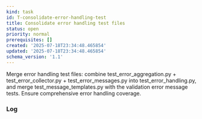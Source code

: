 ```yaml
---
kind: task
id: T-consolidate-error-handling-test
title: Consolidate error handling test files
status: open
priority: normal
prerequisites: []
created: '2025-07-18T23:34:48.465854'
updated: '2025-07-18T23:34:48.465854'
schema_version: '1.1'
---
```

Merge error handling test files: combine test_error_aggregation.py + test_error_collector.py + test_error_messages.py into test_error_handling.py, and merge test_message_templates.py with the validation error message tests. Ensure comprehensive error handling coverage.

### Log

